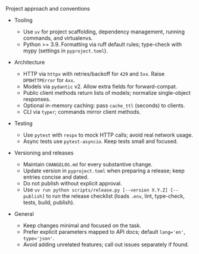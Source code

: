Project approach and conventions

- Tooling
  - Use `uv` for project scaffolding, dependency management, running commands, and virtualenvs.
  - Python >= 3.9. Formatting via ruff default rules; type-check with mypy (settings in `pyproject.toml`).

- Architecture
  - HTTP via `httpx` with retries/backoff for `429` and `5xx`. Raise `DPDHTTPError` for `4xx`.
  - Models via `pydantic` v2. Allow extra fields for forward-compat.
  - Public client methods return lists of models; normalize single-object responses.
  - Optional in-memory caching: pass `cache_ttl` (seconds) to clients.
  - CLI via `typer`; commands mirror client methods.

- Testing
  - Use `pytest` with `respx` to mock HTTP calls; avoid real network usage.
  - Async tests use `pytest-asyncio`. Keep tests small and focused.

- Versioning and releases
  - Maintain `CHANGELOG.md` for every substantive change.
  - Update version in `pyproject.toml` when preparing a release; keep entries concise and dated.
  - Do not publish without explicit approval.
  - Use `uv run python scripts/release.py [--version X.Y.Z] [--publish]` to run the release checklist (loads `.env`, lint, type-check, tests, build, publish).

- General
  - Keep changes minimal and focused on the task.
  - Prefer explicit parameters mapped to API docs; default `lang='en'`, `type='json'`.
  - Avoid adding unrelated features; call out issues separately if found.
